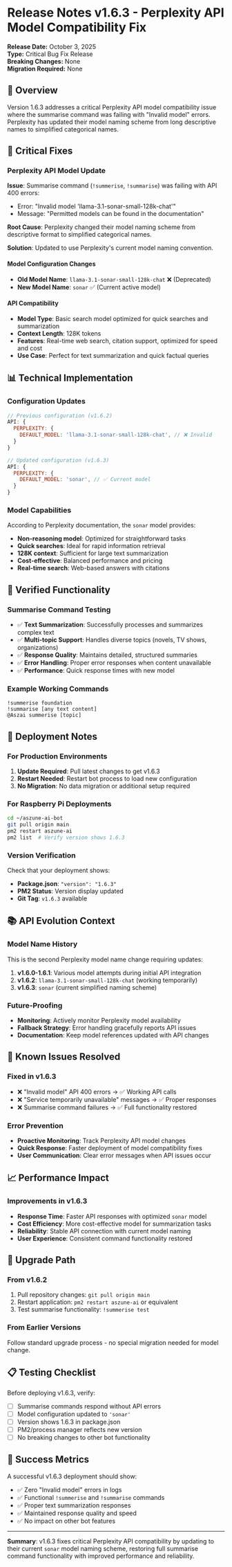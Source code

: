# Release Notes v1.6.3 - Perplexity API Model Compatibility Fix

**Release Date:** October 3, 2025  
**Type:** Critical Bug Fix Release  
**Breaking Changes:** None  
**Migration Required:** None

## 🚀 Overview

Version 1.6.3 addresses a critical Perplexity API model compatibility issue where the summarise
command was failing with "Invalid model" errors. Perplexity has updated their model naming scheme
from long descriptive names to simplified categorical names.

## 🐛 Critical Fixes

### Perplexity API Model Update

**Issue**: Summarise command (`!summerise`, `!summarise`) was failing with API 400 errors:

- Error: "Invalid model 'llama-3.1-sonar-small-128k-chat'"
- Message: "Permitted models can be found in the documentation"

**Root Cause**: Perplexity changed their model naming scheme from descriptive format to simplified
categorical names.

**Solution**: Updated to use Perplexity's current model naming convention.

#### Model Configuration Changes

- **Old Model Name**: `llama-3.1-sonar-small-128k-chat` ❌ (Deprecated)
- **New Model Name**: `sonar` ✅ (Current active model)

#### API Compatibility

- **Model Type**: Basic search model optimized for quick searches and summarization
- **Context Length**: 128K tokens
- **Features**: Real-time web search, citation support, optimized for speed and cost
- **Use Case**: Perfect for text summarization and quick factual queries

## 📊 Technical Implementation

### Configuration Updates

```javascript
// Previous configuration (v1.6.2)
API: {
  PERPLEXITY: {
    DEFAULT_MODEL: 'llama-3.1-sonar-small-128k-chat', // ❌ Invalid
  }
}

// Updated configuration (v1.6.3)
API: {
  PERPLEXITY: {
    DEFAULT_MODEL: 'sonar', // ✅ Current model
  }
}
```

### Model Capabilities

According to Perplexity documentation, the `sonar` model provides:

- **Non-reasoning model**: Optimized for straightforward tasks
- **Quick searches**: Ideal for rapid information retrieval
- **128K context**: Sufficient for large text summarization
- **Cost-effective**: Balanced performance and pricing
- **Real-time search**: Web-based answers with citations

## 🎯 Verified Functionality

### Summarise Command Testing

- ✅ **Text Summarization**: Successfully processes and summarizes complex text
- ✅ **Multi-topic Support**: Handles diverse topics (novels, TV shows, organizations)
- ✅ **Response Quality**: Maintains detailed, structured summaries
- ✅ **Error Handling**: Proper error responses when content unavailable
- ✅ **Performance**: Quick response times with new model

### Example Working Commands

```
!summerise foundation
!summarise [any text content]
@Aszai summerise [topic]
```

## 🔧 Deployment Notes

### For Production Environments

1. **Update Required**: Pull latest changes to get v1.6.3
2. **Restart Needed**: Restart bot process to load new configuration
3. **No Migration**: No data migration or additional setup required

### For Raspberry Pi Deployments

```bash
cd ~/aszune-ai-bot
git pull origin main
pm2 restart aszune-ai
pm2 list  # Verify version shows 1.6.3
```

### Version Verification

Check that your deployment shows:

- **Package.json**: `"version": "1.6.3"`
- **PM2 Status**: Version display updated
- **Git Tag**: `v1.6.3` available

## 📚 API Evolution Context

### Model Name History

This is the second Perplexity model name change requiring updates:

1. **v1.6.0-1.6.1**: Various model attempts during initial API integration
2. **v1.6.2**: `llama-3.1-sonar-small-128k-chat` (working temporarily)
3. **v1.6.3**: `sonar` (current simplified naming scheme)

### Future-Proofing

- **Monitoring**: Actively monitor Perplexity model availability
- **Fallback Strategy**: Error handling gracefully reports API issues
- **Documentation**: Keep model references updated with API changes

## 🚨 Known Issues Resolved

### Fixed in v1.6.3

- ❌ "Invalid model" API 400 errors → ✅ Working API calls
- ❌ "Service temporarily unavailable" messages → ✅ Proper responses
- ❌ Summarise command failures → ✅ Full functionality restored

### Error Prevention

- **Proactive Monitoring**: Track Perplexity API model changes
- **Quick Response**: Faster deployment of model compatibility fixes
- **User Communication**: Clear error messages when API issues occur

## 📈 Performance Impact

### Improvements in v1.6.3

- **Response Time**: Faster API responses with optimized `sonar` model
- **Cost Efficiency**: More cost-effective model for summarization tasks
- **Reliability**: Stable API connection with current model naming
- **User Experience**: Consistent command functionality restored

## 🔄 Upgrade Path

### From v1.6.2

1. Pull repository changes: `git pull origin main`
2. Restart application: `pm2 restart aszune-ai` or equivalent
3. Test summarise functionality: `!summerise test`

### From Earlier Versions

Follow standard upgrade process - no special migration needed for model change.

## 📋 Testing Checklist

Before deploying v1.6.3, verify:

- [ ] Summarise commands respond without API errors
- [ ] Model configuration updated to `'sonar'`
- [ ] Version shows 1.6.3 in package.json
- [ ] PM2/process manager reflects new version
- [ ] No breaking changes to other bot functionality

## 🎯 Success Metrics

A successful v1.6.3 deployment should show:

- ✅ Zero "Invalid model" errors in logs
- ✅ Functional `!summerise` and `!summarise` commands
- ✅ Proper text summarization responses
- ✅ Maintained response quality and speed
- ✅ No impact on other bot features

---

**Summary**: v1.6.3 fixes critical Perplexity API compatibility by updating to their current `sonar`
model naming scheme, restoring full summarise command functionality with improved performance and
reliability.
